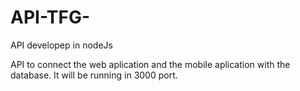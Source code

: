 # API-TFG-
API developep in nodeJs

API to connect the web aplication and the mobile aplication with the database. It will be running in 3000 port.
